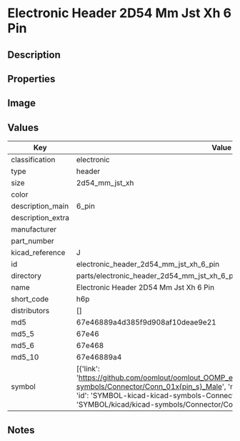 # Electronic Header 2D54 Mm Jst Xh 6 Pin

## Description

## Properties


## Image


## Values

| Key | Value |
| --- | --- |
| classification | electronic |
| type | header |
| size | 2d54_mm_jst_xh |
| color |  |
| description_main | 6_pin |
| description_extra |  |
| manufacturer |  |
| part_number |  |
| kicad_reference | J |
| id | electronic_header_2d54_mm_jst_xh_6_pin |
| directory | parts/electronic_header_2d54_mm_jst_xh_6_pin |
| name | Electronic Header 2D54 Mm Jst Xh 6 Pin |
| short_code | h6p |
| distributors | [] |
| md5 | 67e46889a4d385f9d908af10deae9e21 |
| md5_5 | 67e46 |
| md5_6 | 67e468 |
| md5_10 | 67e46889a4 |
| symbol | [{'link': 'https://github.com/oomlout/oomlout_OOMP_eda_V2/tree/main/SYMBOL/kicad/kicad-symbols/Connector/Conn_01x{pin_s}_Male', 'name': 'Connector : Conn_01x06_Male', 'id': 'SYMBOL-kicad-kicad-symbols-Connector-Conn_01x06_Male', 'directory': 'SYMBOL/kicad/kicad-symbols/Connector/Conn_01x06_Male/'}] |

## Notes

